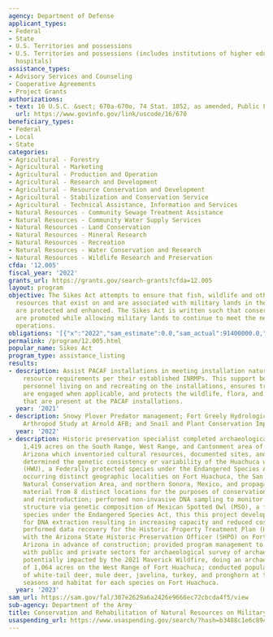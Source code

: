 ```yaml
---
agency: Department of Defense
applicant_types:
- Federal
- State
- U.S. Territories and possessions
- U.S. Territories and possessions (includes institutions of higher education and
  hospitals)
assistance_types:
- Advisory Services and Counseling
- Cooperative Agreements
- Project Grants
authorizations:
- text: 16 U.S.C. &sect; 670a-670o, 74 Stat. 1052, as amended, Public Law 86-797.
  url: https://www.govinfo.gov/link/uscode/16/670
beneficiary_types:
- Federal
- Local
- State
categories:
- Agricultural - Forestry
- Agricultural - Marketing
- Agricultural - Production and Operation
- Agricultural - Research and Development
- Agricultural - Resource Conservation and Development
- Agricultural - Stabilization and Conservation Service
- Agricultural - Technical Assistance, Information and Services
- Natural Resources - Community Sewage Treatment Assistance
- Natural Resources - Community Water Supply Services
- Natural Resources - Land Conservation
- Natural Resources - Mineral Research
- Natural Resources - Recreation
- Natural Resources - Water Conservation and Research
- Natural Resources - Wildlife Research and Preservation
cfda: '12.005'
fiscal_year: '2022'
grants_url: https://grants.gov/search-grants?cfda=12.005
layout: program
objective: The Sikes Act attempts to ensure that fish, wildlife and other natural
  resources that exist on and are associated with military lands in the United States
  are protected and enhanced. The Sikes Act is written such that conservation activities
  are promoted while allowing military lands to continue to meet the needs of military
  operations.
obligations: '[{"x":"2022","sam_estimate":0.0,"sam_actual":91400000.0,"usa_spending_actual":106568950.39},{"x":"2023","sam_estimate":1919000.0,"sam_actual":0.0,"usa_spending_actual":132978026.8},{"x":"2024","sam_estimate":1919000.0,"sam_actual":0.0,"usa_spending_actual":128459935.94}]'
permalink: /program/12.005.html
popular_name: Sikes Act
program_type: assistance_listing
results:
- description: Assist PACAF installations in meeting installation natural and cultural
    resource requirements per their established INRMPs. This support benefits the
    personnel living on and recreating on the installations, ensures tribal partners
    are engaged when applicable, and protects the wildlife, flora, and cultural sites
    that are present at the PACAF installations.
  year: '2021'
- description: Snowy Plover Predator management; Fort Greely Hydrological Analysis;
    Arthropod Study at Arnold AFB; and Snail and Plant Conservation Implementation
  year: '2022'
- description: Historic preservation specialist completed archaeological survey of
    1,419 acres on the South Range, West Range, and Cantonment area of Fort Huachuca,
    Arizona which inventoried cultural resources, documented sites, and isolated artifacts;
    determined the genetic consistency or variability of the Huachuca water umbel
    (HWU), a Federally protected species under the Endangered Species Act, in 10 naturally
    occurring distinct geographic localities on Fort Huachuca, the San Pedro Riparian
    Natural Conservation Area, and northern Sonora, Mexico, and propagation of HWU
    material from 8 distinct locations for the purposes of conservation, restoration,
    and reintroduction; performed non-invasive DNA sampling to monitor population
    structure via genetic composition of Mexican Spotted Owl (MSO), a federally protected
    species under the Endangered Species Act, this this project developed new methods
    for DNA extraction resulting in increasing capacity and reduced cost per sample;
    performed data recovery for the Historic Property Treatment Plan (HPTP) in consultation
    with the Arizona State Historic Preservation Officer (SHPO) on Fort Huachuca,
    Arizona in advance of construction; provided program management to support partnerships
    with public and private sectors for archaeological survey of archaeological sites
    potentially impacted by the 2021 Maverick Wildfire, doing an archaeological survey
    of 1,064 acres on the West Range of Fort Huachuca; conducted population surveys
    of white-tail deer, mule deer, javelina, turkey, and pronghorn at the appropriate
    seasons and habitat for each species on Fort Huachuca.
  year: '2023'
sam_url: https://sam.gov/fal/307e2629a6a2426e9666ec72cbcda4f5/view
sub-agency: Department of the Army
title: Conservation and Rehabilitation of Natural Resources on Military Installations
usaspending_url: https://www.usaspending.gov/search/?hash=b3488c1e6c89c3a3dd68f943f667b801
---
```

